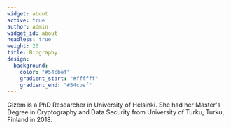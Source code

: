 ```yaml
---
widget: about
active: true
author: admin
widget_id: about
headless: true
weight: 20
title: Biography
design:
  background:
    color: "#54cbef"
    gradient_start: "#ffffff"
    gradient_end: "#54cbef"
---
```

Gizem is a PhD Researcher in University of Helsinki. She had her Master's Degree in Cryptography and Data Security from University of Turku, Turku, Finland in 2018.